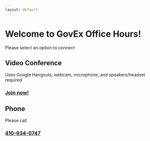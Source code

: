 ```yaml
---
layout: default
---
```


<div class="container-fluid center-block">
  <div class="row">
    <div class="col-md-6">
      <h1>Welcome to GovEx Office Hours!</h1>
      <p>Please select an option to connect</p>
    </div>
  </div>
  <div class="row">
    <div class="col-md-6">
      <div class="panel panel-info">
        <div class="panel-heading"><h2 class="panel-title">Video Conference</h2></div>
        <div class="panel-body">
          <p>Uses Google Hangouts; webcam, microphone, and speakers/headset required</p>
          <h3><a class="btn btn-primary" href="#" role="button"><span class="glyphicon glyphicon-facetime-video"></span> Join now!</a></h3>
        </div>
      </div>
    </div>
    <div class="col-md-6">
      <div class="panel panel-info">
        <div class="panel-heading"><h2 class="panel-title">Phone</h2></div>
        <div class="panel-body">
          <p>Please call</p>
          <h3><span class="glyphicon glyphicon-earphone"></span> <a href="tel:410-934-0474">410-934-0747</a></h3>
        </div>
      </div>
    </div>
  </div>
</div>
      
